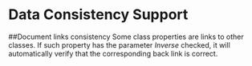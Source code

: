 # Data Consistency Support

##Document links consistency
Some class properties are links to other classes. If such property has the parameter *Inverse* checked, it will automatically verify that the corresponding back link is correct.